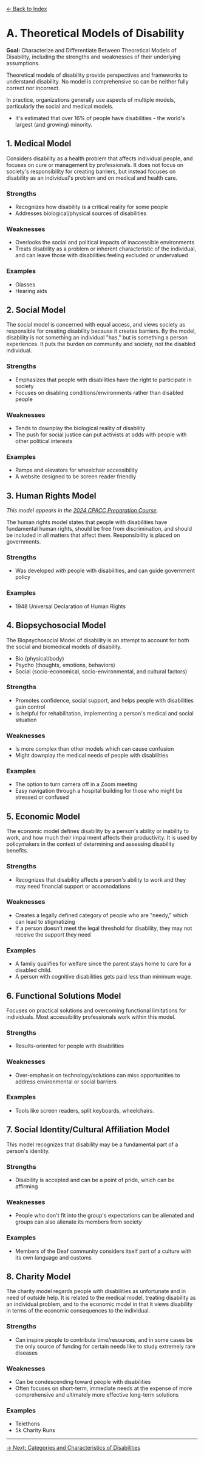 [&larr; Back to Index](index.md)

# A. Theoretical Models of Disability

**Goal:** Characterize and Differentiate Between Theoretical Models of Disability, including the strengths and weaknesses of their underlying assumptions.

Theoretical models of disability provide perspectives and frameworks to understand disability. No model is comprehensive so can be neither fully correct nor incorrect.

In practice, organizations generally use aspects of multiple models, particularly the social and medical models.

* It's estimated that over 16% of people have disabilities - the world's largest (and growing) minority.


## 1. Medical Model
Considers disability as a health problem that affects individual people, and focuses on cure or management by professionals. It does not focus on society's responsibility for creating barriers, but instead focuses on disability as an individual's problem and on medical and health care.

### Strengths
* Recognizes how disability is a critical reality for some people
* Addresses biological/physical sources of disabilities

### Weaknesses
* Overlooks the social and political impacts of inaccessible environments
* Treats disability as a problem or inherent characteristic of the individual, and can leave those with disabilities feeling excluded or undervalued

### Examples
* Glasses
* Hearing aids


## 2. Social Model
The social model is concerned with equal access, and views society as responsible for creating disability because it creates barriers. By the model, disability is not something an individual "has," but is something a person experiences. It puts the burden on community and society, not the disabled individual.

### Strengths
* Emphasizes that people with disabilities have the right to participate in society
* Focuses on disabling conditions/environments rather than disabled people

### Weaknesses
* Tends to downplay the biological reality of disability
* The push for social justice can put activists at odds with people with other political interests

### Examples
* Ramps and elevators for wheelchair accessibility
* A website designed to be screen reader friendly


## 3. Human Rights Model
*This model appears in the [2024 CPACC Preparation Course](https://iaap.edunext.io/courses/course-v1:IAAP+2024+2024/about).*

The human rights model states that people with disabilities have fundamental human rights, should be free from discrimination, and should be included in all matters that affect them. Responsibility is placed on governments.

### Strengths
* Was developed _with_ people with disabilities, and can guide government policy

### Examples
* 1948 Universal Declaration of Human Rights


## 4. Biopsychosocial Model
The Biopsychosocial Model of disability is an attempt to account for both the social and biomedical models of disability.
* Bio (physical/body)
* Psycho (thoughts, emotions, behaviors)
* Social (socio-economical, socio-environmental, and cultural factors)

### Strengths
* Promotes confidence, social support, and helps people with disabilities gain control
* Is helpful for rehabilitation, implementing a person's medical and social situation 

### Weaknesses
* Is more complex than other models which can cause confusion
* Might downplay the medical needs of people with disabilities

### Examples
* The option to turn camera off in a Zoom meeting
* Easy navigation through a hospital building for those who might be stressed or confused


## 5. Economic Model
The economic model defines disability by a person's ability or inability to work, and how much their impairment affects their productivity. It is used by policymakers in the context of determining and assessing disability benefits.

### Strengths
* Recognizes that disability affects a person's ability to work and they may need financial support or accomodations

### Weaknesses
* Creates a legally defined category of people who are "needy," which can lead to stigmatizing
* If a person doesn't meet the legal threshold for disability, they may not receive the support they need

### Examples
* A family qualifies for welfare since the parent stays home to care for a disabled child.
* A person with cognitive disabilities gets paid less than minimum wage.


## 6. Functional Solutions Model
Focuses on practical solutions and overcoming functional limitations for individuals. Most accessibility professionals work within this model.

### Strengths
* Results-oriented for people with disabilities

### Weaknesses
* Over-emphasis on technology/solutions can miss opportunities to address environmental or social barriers

### Examples
* Tools like screen readers, split keyboards, wheelchairs.


## 7. Social Identity/Cultural Affiliation Model
This model recognizes that disability may be a fundamental part of a person's identity.

### Strengths
* Disability is accepted and can be a point of pride, which can be affirming

### Weaknesses
* People who don't fit into the group's expectations can be alienated and groups can also alienate its members from society

### Examples
* Members of the Deaf community considers itself part of a culture with its own language and customs


## 8. Charity Model
The charity model regards people with disabilities as unfortunate and in need of outside help. It is related to the medical model, treating disability as an individual problem, and to the economic model in that it views disability in terms of the economic consequences to the individual.

### Strengths
* Can inspire people to contribute time/resources, and in some cases be the only source of funding for certain needs like to study extremely rare diseases

### Weaknesses
* Can be condescending toward people with disabilities
* Often focuses on short-term, immediate needs at the expense of more comprehensive and ultimately more effective long-term solutions

### Examples
* Telethons
* 5k Charity Runs

--- 

[&rarr; Next: Categories and Characteristics of Disabilities](b-disabilities/index.md)